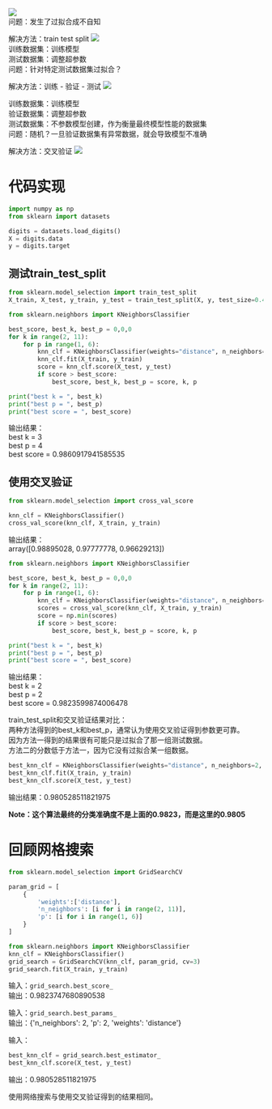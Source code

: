 ![](http://windmissing.github.io/images/2019/135.jpg)  
问题：发生了过拟合成不自知

解决方法：train test split
![](http://windmissing.github.io/images/2019/136.jpg)  
训练数据集：训练模型   
测试数据集：调整超参数  
问题：针对特定测试数据集过拟合？  

解决方法：训练 - 验证 - 测试
![](http://windmissing.github.io/images/2019/137.jpg)  

训练数据集：训练模型   
验证数据集：调整超参数  
测试数据集：不参数模型创建，作为衡量最终模型性能的数据集  
问题：随机？一旦验证数据集有异常数据，就会导致模型不准确  

解决方法：交叉验证
![](http://windmissing.github.io/images/2019/138.jpg)  

# 代码实现

```python
import numpy as np
from sklearn import datasets

digits = datasets.load_digits()
X = digits.data
y = digits.target
```

## 测试train_test_split

```python
from sklearn.model_selection import train_test_split
X_train, X_test, y_train, y_test = train_test_split(X, y, test_size=0.4, random_state=666)

from sklearn.neighbors import KNeighborsClassifier

best_score, best_k, best_p = 0,0,0
for k in range(2, 11):
    for p in range(1, 6):
        knn_clf = KNeighborsClassifier(weights="distance", n_neighbors=k, p=p)
        knn_clf.fit(X_train, y_train)
        score = knn_clf.score(X_test, y_test)
        if score > best_score:
            best_score, best_k, best_p = score, k, p

print("best k = ", best_k)
print("best p = ", best_p)
print("best score = ", best_score)
```

输出结果：  
best k =  3  
best p =  4  
best score =  0.9860917941585535  

## 使用交叉验证

```python
from sklearn.model_selection import cross_val_score

knn_clf = KNeighborsClassifier()
cross_val_score(knn_clf, X_train, y_train)
```

输出结果：  
array([0.98895028, 0.97777778, 0.96629213])  

```python
from sklearn.neighbors import KNeighborsClassifier

best_score, best_k, best_p = 0,0,0
for k in range(2, 11):
    for p in range(1, 6):
        knn_clf = KNeighborsClassifier(weights="distance", n_neighbors=k, p=p, cv=3)
        scores = cross_val_score(knn_clf, X_train, y_train)
        score = np.min(scores)
        if score > best_score:
            best_score, best_k, best_p = score, k, p

print("best k = ", best_k)
print("best p = ", best_p)
print("best score = ", best_score)
```

输出结果：  
best k =  2  
best p =  2  
best score =  0.9823599874006478  

train_test_split和交叉验证结果对比：   
两种方法得到的best_k和best_p，通常认为使用交叉验证得到参数更可靠。  
因为方法一得到的结果很有可能只是过拟合了那一组测试数据。  
方法二的分数低于方法一，因为它没有过拟合某一组数据。  

```python
best_knn_clf = KNeighborsClassifier(weights="distance", n_neighbors=2, p=2)
best_knn_clf.fit(X_train, y_train)
best_knn_clf.score(X_test, y_test)
```

输出结果：0.980528511821975

**Note：这个算法最终的分类准确度不是上面的0.9823，而是这里的0.9805**

# 回顾网格搜索

```python
from sklearn.model_selection import GridSearchCV

param_grid = [
    {   
        'weights':['distance'],
        'n_neighbors': [i for i in range(2, 11)],
        'p': [i for i in range(1, 6)]
    }
]

from sklearn.neighbors import KNeighborsClassifier
knn_clf = KNeighborsClassifier()
grid_search = GridSearchCV(knn_clf, param_grid, cv=3)
grid_search.fit(X_train, y_train)
```

输入：`grid_search.best_score_`  
输出：0.9823747680890538  

输入：`grid_search.best_params_`  
输出：{'n_neighbors': 2, 'p': 2, 'weights': 'distance'}  

输入：

```python
best_knn_clf = grid_search.best_estimator_
best_knn_clf.score(X_test, y_test)
```
输出：0.980528511821975

使用网络搜索与使用交叉验证得到的结果相同。
